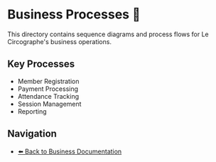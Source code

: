 # Business Processes 🔄

This directory contains sequence diagrams and process flows for Le Circographe's business operations.

## Key Processes

- Member Registration
- Payment Processing
- Attendance Tracking
- Session Management
- Reporting

## Navigation

- [⬅️ Back to Business Documentation](../README.md) 